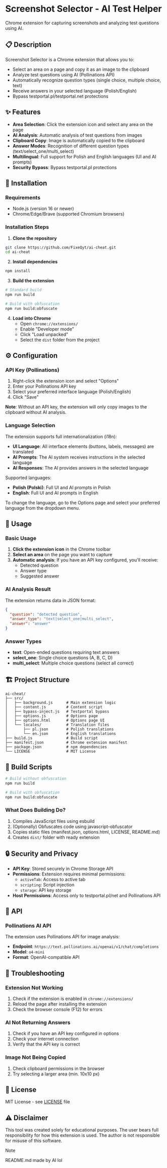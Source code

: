 # Screenshot Selector - AI Test Helper

Chrome extension for capturing screenshots and analyzing test questions using AI.

## 📋 Description

Screenshot Selector is a Chrome extension that allows you to:
- Select an area on a page and copy it as an image to the clipboard
- Analyze test questions using AI (Pollinations API)
- Automatically recognize question types (single choice, multiple choice, text)
- Receive answers in your selected language (Polish/English)
- Bypass testportal.pl/testportal.net protections

## ✨ Features

- **Area Selection**: Click the extension icon and select any area on the page
- **AI Analysis**: Automatic analysis of test questions from images
- **Clipboard Copy**: Image is automatically copied to the clipboard
- **Answer Modes**: Recognition of different question types (text/select_one/multi_select)
- **Multilingual**: Full support for Polish and English languages (UI and AI prompts)
- **Security Bypass**: Bypass testportal.pl protections

## 🚀 Installation

### Requirements
- Node.js (version 16 or newer)
- Chrome/Edge/Brave (supported Chromium browsers)

### Installation Steps

1. **Clone the repository**
```bash
git clone https://github.com/FixeQyt/ai-cheat.git
cd ai-cheat
```

2. **Install dependencies**
```bash
npm install
```

3. **Build the extension**
```bash
# Standard build
npm run build

# Build with obfuscation
npm run build:obfuscate
```

4. **Load into Chrome**
   - Open `chrome://extensions/`
   - Enable "Developer mode"
   - Click "Load unpacked"
   - Select the `dist` folder from the project

## ⚙️ Configuration

### API Key (Pollinations)

1. Right-click the extension icon and select "Options"
2. Enter your Pollinations API key
3. Select your preferred interface language (Polish/English)
4. Click "Save"

**Note**: Without an API key, the extension will only copy images to the clipboard without AI analysis.

### Language Selection

The extension supports full internationalization (i18n):
- **UI Language**: All interface elements (buttons, labels, messages) are translated
- **AI Prompts**: The AI system receives instructions in the selected language
- **AI Responses**: The AI provides answers in the selected language

Supported languages:
- **Polish (Polski)**: Full UI and AI prompts in Polish
- **English**: Full UI and AI prompts in English

To change the language, go to the Options page and select your preferred language from the dropdown menu.

## 📖 Usage

### Basic Usage

1. **Click the extension icon** in the Chrome toolbar
2. **Select an area** on the page you want to capture
3. **Automatic analysis**: If you have an API key configured, you'll receive:
   - Detected question
   - Answer type
   - Suggested answer

### AI Analysis Result

The extension returns data in JSON format:
```json
{
  "question": "detected question",
  "answer_type": "text|select_one|multi_select",
  "answer": "answer"
}
```

### Answer Types

- **text**: Open-ended questions requiring text answers
- **select_one**: Single choice questions (A, B, C, D)
- **multi_select**: Multiple choice questions (select all correct)

## 🏗️ Project Structure

```
ai-cheat/
├── src/
│   ├── background.js      # Main extension logic
│   ├── content.js         # Content script
│   ├── bypass-inject.js   # Testportal bypass
│   ├── options.js         # Options page
│   ├── options.html       # Options page UI
│   └── locales/           # Translation files
│       ├── pl.json        # Polish translations
│       └── en.json        # English translations
├── build.js               # Build script
├── manifest.json          # Chrome extension manifest
├── package.json           # npm dependencies
└── LICENSE                # MIT License
```

## 🔨 Build Scripts

```bash
# Build without obfuscation
npm run build

# Build with obfuscation
npm run build:obfuscate
```

### What Does Building Do?

1. Compiles JavaScript files using esbuild
2. (Optionally) Obfuscates code using javascript-obfuscator
3. Copies static files (manifest.json, options.html, LICENSE, README.md)
4. Creates `dist/` folder with ready extension

## 🔒 Security and Privacy

- **API Key**: Stored securely in Chrome Storage API
- **Permissions**: Extension requires minimal permissions:
  - `activeTab`: Access to active tab
  - `scripting`: Script injection
  - `storage`: API key storage
- **Host Permissions**: Access only to testportal.pl/net and Pollinations API

## 📝 API

### Pollinations AI API

The extension uses Pollinations API for image analysis:
- **Endpoint**: `https://text.pollinations.ai/openai/v1/chat/completions`
- **Model**: `o4-mini`
- **Format**: OpenAI-compatible API

## 🐛 Troubleshooting

### Extension Not Working
1. Check if the extension is enabled in `chrome://extensions/`
2. Reload the page after installing the extension
3. Check the browser console (F12) for errors

### AI Not Returning Answers
1. Check if you have an API key configured in options
2. Check your internet connection
3. Verify that the API key is correct

### Image Not Being Copied
1. Check clipboard permissions in the browser
2. Try selecting a larger area (min. 10x10 px)

## 📄 License

MIT License - see [LICENSE](LICENSE) file

## ⚠️ Disclaimer

This tool was created solely for educational purposes. The user bears full responsibility for how this extension is used. The author is not responsible for misuse of this software.

> [!NOTE]  
> README.md made by AI lol
